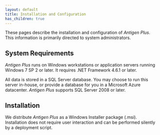 ```yaml
---
layout: default
title: Installation and Configuration
has_children: true
---
```



These pages describe the installation and configuration of _Antigen Plus_. This information is primarily directed to system administrators.

## System Requirements

_Antigen Plus_ runs on Windows workstations or application servers running Windows 7 SP 2 or later. It requires .NET Framework 4.6.1 or later.

All data is stored in a SQL Server database. You may choose to run this server in-house, or provide a database for you in a Microsoft Azure datacenter. _Antigen Plus_ supports SQL Server 2008 or later.

## Installation

We distribute _Antigen Plus_ as a Windows Installer package (.msi). Installation does not require user interaction and can be performed silently by a deployment script.